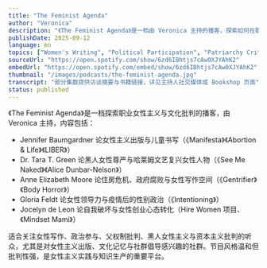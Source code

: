 ```yaml
---
title: "The Feminist Agenda"
author: "Veronica"
description: "《The Feminist Agenda》是一档由 Veronica 主持的播客，探索如何在职场与日常生活中实践女性主义。节目邀请作家、学者与倡导者，分享她们在出版、教育、社群组织与文化批判中的经验，强调职业女性主义、文化记忆与交叉性政治。风格温和但批判性强，适合关注女性主义实践与知识生产的听众。Spotify 评分为 5.0（1 条评论），为独立女性主义播客中的持续声音。"
publishDate: 2025-09-12
language: en
topics: ["Women's Writing", "Political Participation", "Patriarchy Critique", "Black Feminism", "Capitalism Critique"]
sourceUrl: "https://open.spotify.com/show/6zd6IBhtjs7cAw0XJYAhK2"
embedUrl: "https://open.spotify.com/embed/show/6zd6IBhtjs7cAw0XJYAhK2"
thumbnail: "/images/podcasts/the-feminist-agenda.jpg"
transcript: "部分集数提供访谈摘要与书籍链接，详见主持人社交媒体或 Bookshop 页面"
status: published
---
```


《The Feminist Agenda》是一档探索职业女性主义与文化批判的播客，由 Veronica 主持，内容包括：

- Jennifer Baumgardner 论女性主义出版与儿童书写（《Manifesta》《Abortion & Life》《LIBER》）
- Dr. Tara T. Green 论黑人女性尊严与哈莱姆文艺复兴女性人物（《See Me Naked》《Alice Dunbar-Nelson》）
- Anne Elizabeth Moore 论住房危机、政府腐败与女性写作空间（《Gentrifier》《Body Horror》）
- Gloria Feldt 论女性领导力与疫情后的性别政治（《Intentioning》）
- Jocelyn de Leon 论自我破坏与女性创业心态转化（Hire Women 项目、《Mindset Mami》）

适合关注女性写作、政治参与、父权制批判、黑人女性主义与资本主义批判的听众，尤其是对女性主义出版、文化记忆与社群倡导感兴趣的社群。节目风格温和但批判性强，是女性主义实践与知识生产的重要平台。
